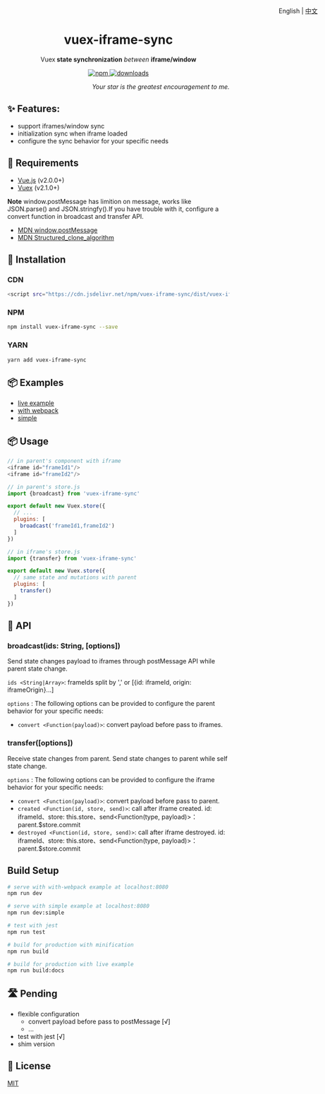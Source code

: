<h1 align="center">
  vuex-iframe-sync
</h1>
<p align="right" style="position:absolute;top:16px;right:28px;">
  English | <a href="https://github.com/L-Chris/vuex-iframe-sync/blob/master/README.zh-CN.md">中文</a>
</p>
<p align="center">Vuex<strong> state synchronization</strong><em> between </em><strong> iframe/window</strong></p>
<p align="center">
  <a href="https://www.npmjs.com/package/vuex-iframe-sync">
    <img src="https://img.shields.io/npm/v/vuex-iframe-sync.svg" alt="npm">
  </a>
  <a href="https://www.npmjs.com/package/vuex-iframe-sync">
    <img src="https://img.shields.io/npm/dm/vuex-iframe-sync.svg" alt="downloads">
  </a>
</p>
<p align="right"><em>Your star is the greatest encouragement to me.</em></p>

## ✨ Features:

- support iframes/window sync
- initialization sync when iframe loaded
- configure the sync behavior for your specific needs

## 🔧 Requirements

- [Vue.js](https://vuejs.org) (v2.0.0+)
- [Vuex](http://vuex.vuejs.org) (v2.1.0+)

**Note** window.postMessage has limition on message, works like JSON.parse() and JSON.stringfy().If you have trouble with it, configure a convert function in broadcast and transfer API.
- [MDN window.postMessage](https://developer.mozilla.org/en-US/docs/Web/API/Window/postMessage)
- [MDN Structured_clone_algorithm](https://developer.mozilla.org/en-US/docs/Web/API/Web_Workers_API/Structured_clone_algorithm)


## 🔧 Installation

### CDN

```bash
<script src="https://cdn.jsdelivr.net/npm/vuex-iframe-sync/dist/vuex-iframe-sync.umd.js"></script>
```

### NPM

```bash
npm install vuex-iframe-sync --save
```
### YARN

```bash
yarn add vuex-iframe-sync
```

## 📦 Examples

- [live example](https://l-chris.github.io/vuex-iframe-sync/)
- [with webpack](https://github.com/L-Chris/vuex-iframe-sync/tree/develop/examples/with-webpack)
- [simple](https://github.com/L-Chris/vuex-iframe-sync/tree/develop/examples/simple)

## 📦 Usage

```js
// in parent's component with iframe
<iframe id="frameId1"/>
<iframe id="frameId2"/>

// in parent's store.js
import {broadcast} from 'vuex-iframe-sync'

export default new Vuex.store({
  // ...
  plugins: [
    broadcast('frameId1,frameId2')
  ]
})

// in iframe's store.js
import {transfer} from 'vuex-iframe-sync'

export default new Vuex.store({
  // same state and mutations with parent
  plugins: [
    transfer()
  ]
})
```

## 🔧 API

### broadcast(ids: String, [options])

Send state changes payload to iframes through postMessage API while parent state change.

`ids <String|Array>`: frameIds split by ',' or [{id: iframeId, origin: iframeOrigin}...]

`options` : The following options can be provided to configure the parent behavior for your specific needs:
  - `convert <Function(payload)>`: convert payload before pass to iframes.

### transfer([options])

Receive state changes from parent. Send state changes to parent while self state change.

`options` : The following options can be provided to configure the iframe behavior for your specific needs:
  - `convert <Function(payload)>`: convert payload before pass to parent.
  - `created <Function(id, store, send)>`: call after iframe created. id: iframeId、store: this.store、send<Function(type, payload)>：parent.$store.commit
  - `destroyed <Function(id, store, send)>`: call after iframe destroyed. id: iframeId、store: this.store、send<Function(type, payload)>：parent.$store.commit

## Build Setup
``` bash
# serve with with-webpack example at localhost:8080
npm run dev

# serve with simple example at localhost:8080
npm run dev:simple

# test with jest
npm run test

# build for production with minification
npm run build

# build for production with live example
npm run build:docs
```

## 🛣 Pending
- flexible configuration
  - convert payload before pass to postMessage [√]
  - ...
- test with jest [√]
- shim version

## 🥂 License

[MIT](http://opensource.org/licenses/MIT)